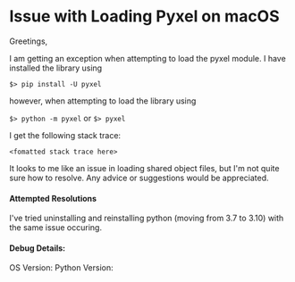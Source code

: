 # Issue with Loading Pyxel on macOS

Greetings, 

I am getting an exception when attempting to load the pyxel module. I have installed the library using

`$> pip install -U pyxel`

however, when attempting to load the library using

`$> python -m pyxel`
or 
`$> pyxel`

I get the following stack trace:

```
<fomatted stack trace here>
```

It looks to me like an issue in loading shared object files, but I'm not quite sure how to resolve. Any advice or suggestions would be appreciated.

#### Attempted Resolutions

I've tried uninstalling and reinstalling python (moving from 3.7 to 3.10) with the same issue occuring. 


#### Debug Details:
OS Version: <macOS version here>
Python Version: <python version here>
